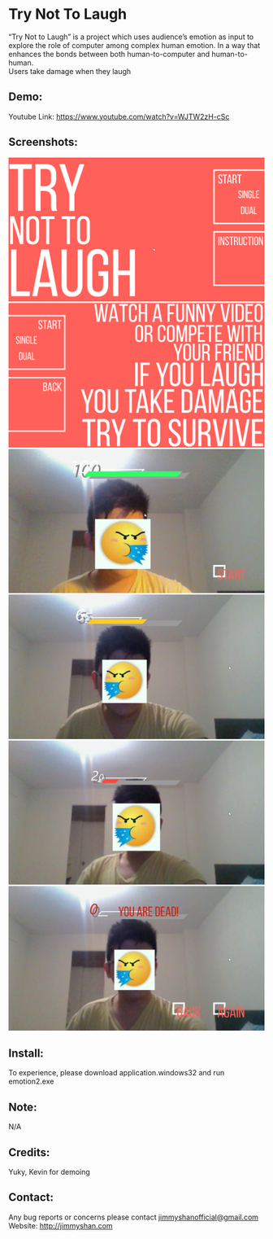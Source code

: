 # Try Not To Laugh
“Try Not to Laugh” is a project which uses audience’s emotion as input to explore the role of computer among complex human emotion. In a way that enhances the bonds between both human-to-computer and human-to-human.  
Users take damage when they laugh

Demo:
-----
  Youtube Link: https://www.youtube.com/watch?v=WJTW2zH-cSc
  
Screenshots:
-------------
![](screenshots/1.png "")
![](screenshots/2.png "")
![](screenshots/3.jpg "")
![](screenshots/4.jpg "")
![](screenshots/5.jpg "")
![](screenshots/6.jpg "")

Install:
---------
  To experience, please download application.windows32 and run emotion2.exe
  
Note:
-----
 N/A

Credits: 
--------
Yuky, Kevin for demoing
  
Contact: 
--------
Any bug reports or concerns please contact jimmyshanofficial@gmail.com 
Website: http://jimmyshan.com

